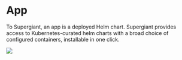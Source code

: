 # App

To Supergiant, an app is a deployed Helm chart. Supergiant provides access to Kubernetes-curated helm charts with a broad choice of configured containers, installable in one click.

![](http://res.cloudinary.com/doj9feked/image/upload/v1523603035/app-deploy_nnsy5t.gif)